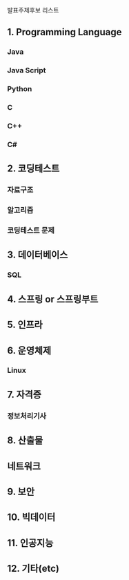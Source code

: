 발표주제후보 리스트

## 1. Programming Language

### Java

### Java Script

### Python

### C

### C++

### C#

## 2. 코딩테스트

### 자료구조

### 알고리즘

### 코딩테스트 문제

## 3. 데이터베이스

### SQL

## 4. 스프링 or 스프링부트

## 5. 인프라

## 6. 운영체제

### Linux

## 7. 자격증

### 정보처리기사

## 8. 산출물

## 네트워크

## 9. 보안

## 10. 빅데이터

## 11. 인공지능

## 12. 기타(etc)

